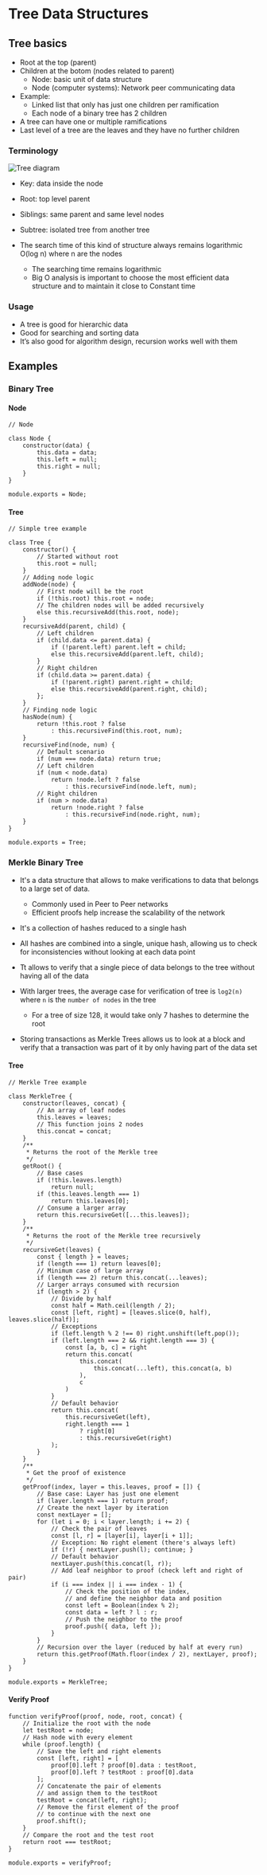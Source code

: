 # Tree Data Structures

## Tree basics

-   Root at the top (parent)
-   Children at the botom (nodes related to parent)
    -   Node: basic unit of data structure
    -   Node (computer systems): Network peer communicating data
-   Example:
    -   Linked list that only has just one children per ramification
    -   Each node of a binary tree has 2 children
-   A tree can have one or multiple ramifications
-   Last level of a tree are the leaves and they have no further children

### Terminology

![Tree diagram](./media/tree.png)

-   Key: data inside the node
-   Root: top level parent
-   Siblings: same parent and same level nodes
-   Subtree: isolated tree from another tree
-   The search time of this kind of structure always remains logarithmic O(log n) where n are the nodes

    -   The searching time remains logarithmic
    -   Big O analysis is important to choose the most efficient data structure and to maintain it close to Constant time

### Usage

-   A tree is good for hierarchic data
-   Good for searching and sorting data
-   It’s also good for algorithm design, recursion works well with them

## Examples

### Binary Tree

#### Node

```JS
// Node

class Node {
    constructor(data) {
        this.data = data;
        this.left = null;
        this.right = null;
    }
}

module.exports = Node;
```

#### Tree

```JS
// Simple tree example

class Tree {
    constructor() {
        // Started without root
        this.root = null;
    }
    // Adding node logic
    addNode(node) {
        // First node will be the root
        if (!this.root) this.root = node;
        // The children nodes will be added recursively
        else this.recursiveAdd(this.root, node);
    }
    recursiveAdd(parent, child) {
        // Left children
        if (child.data <= parent.data) {
            if (!parent.left) parent.left = child;
            else this.recursiveAdd(parent.left, child);
        }
        // Right children
        if (child.data >= parent.data) {
            if (!parent.right) parent.right = child;
            else this.recursiveAdd(parent.right, child);
        };
    }
    // Finding node logic
    hasNode(num) {
        return !this.root ? false
            : this.recursiveFind(this.root, num);
    }
    recursiveFind(node, num) {
        // Default scenario
        if (num === node.data) return true;
        // Left children
        if (num < node.data)
            return !node.left ? false
                : this.recursiveFind(node.left, num);
        // Right children
        if (num > node.data)
            return !node.right ? false
                : this.recursiveFind(node.right, num);
    }
}

module.exports = Tree;
```

### Merkle Binary Tree

-   It's a data structure that allows to make verifications to data that belongs to a large set of data.

    -   Commonly used in Peer to Peer networks
    -   Efficient proofs help increase the scalability of the network

-   It's a collection of hashes reduced to a single hash
-   All hashes are combined into a single, unique hash, allowing us to check for inconsistencies without looking at each data point
-   Tt allows to verify that a single piece of data belongs to the tree without having all of the data
-   With larger trees, the average case for verification of tree is `log2(n)` where `n` is the `number of nodes` in the tree
    -   For a tree of size 128, it would take only 7 hashes to determine the root
-   Storing transactions as Merkle Trees allows us to look at a block and verify that a transaction was part of it by only having part of the data set

#### Tree

```JS
// Merkle Tree example

class MerkleTree {
    constructor(leaves, concat) {
        // An array of leaf nodes
        this.leaves = leaves;
        // This function joins 2 nodes
        this.concat = concat;
    }
    /**
     * Returns the root of the Merkle tree
     */
    getRoot() {
        // Base cases
        if (!this.leaves.length)
            return null;
        if (this.leaves.length === 1)
            return this.leaves[0];
        // Consume a larger array
        return this.recursiveGet([...this.leaves]);
    }
    /**
     * Returns the root of the Merkle tree recursively
     */
    recursiveGet(leaves) {
        const { length } = leaves;
        if (length === 1) return leaves[0];
        // Minimum case of large array
        if (length === 2) return this.concat(...leaves);
        // Larger arrays consumed with recursion
        if (length > 2) {
            // Divide by half
            const half = Math.ceil(length / 2);
            const [left, right] = [leaves.slice(0, half), leaves.slice(half)];
            // Exceptions
            if (left.length % 2 !== 0) right.unshift(left.pop());
            if (left.length === 2 && right.length === 3) {
                const [a, b, c] = right
                return this.concat(
                    this.concat(
                        this.concat(...left), this.concat(a, b)
                    ),
                    c
                )
            }
            // Default behavior
            return this.concat(
                this.recursiveGet(left),
                right.length === 1
                    ? right[0]
                    : this.recursiveGet(right)
            );
        }
    }
    /**
     * Get the proof of existence
     */
    getProof(index, layer = this.leaves, proof = []) {
        // Base case: Layer has just one element
        if (layer.length === 1) return proof;
        // Create the next layer by iteration
        const nextLayer = [];
        for (let i = 0; i < layer.length; i += 2) {
            // Check the pair of leaves
            const [l, r] = [layer[i], layer[i + 1]];
            // Exception: No right element (there's always left)
            if (!r) { nextLayer.push(l); continue; }
            // Default behavior
            nextLayer.push(this.concat(l, r));
            // Add leaf neighbor to proof (check left and right of pair)
            if (i === index || i === index - 1) {
                // Check the position of the index,
                // and define the neighbor data and position
                const left = Boolean(index % 2);
                const data = left ? l : r;
                // Push the neighbor to the proof
                proof.push({ data, left });
            }
        }
        // Recursion over the layer (reduced by half at every run)
        return this.getProof(Math.floor(index / 2), nextLayer, proof);
    }
}

module.exports = MerkleTree;
```

#### Verify Proof

```JS
function verifyProof(proof, node, root, concat) {
    // Initialize the root with the node
    let testRoot = node;
    // Hash node with every element
    while (proof.length) {
        // Save the left and right elements
        const [left, right] = [
            proof[0].left ? proof[0].data : testRoot,
            proof[0].left ? testRoot : proof[0].data
        ];
        // Concatenate the pair of elements
        // and assign them to the testRoot
        testRoot = concat(left, right);
        // Remove the first element of the proof
        // to continue with the next one
        proof.shift();
    }
    // Compare the root and the test root
    return root === testRoot;
}

module.exports = verifyProof;
```